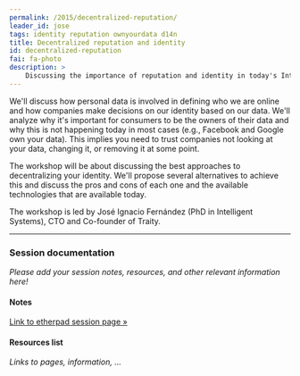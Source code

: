 ```yaml
---
permalink: /2015/decentralized-reputation/
leader_id: jose
tags: identity reputation ownyourdata d14n
title: Decentralized reputation and identity
id: decentralized-reputation
fai: fa-photo
description: >
    Discussing the importance of reputation and identity in today's Internet and the best alternatives to owning one's data, considering the technologies available today.
---
```


We'll discuss how personal data is involved in defining who we are online and how companies make decisions on our identity based on our data. We'll analyze why it's important for consumers to be the owners of their data and why this is not happening today in most cases (e.g., Facebook and Google own your data). This implies you need to trust companies not looking at your data, changing it, or removing it at some point. 

The workshop will be about discussing the best approaches to decentralizing your identity. We'll propose several alternatives to achieve this and discuss the pros and cons of each one and the available technologies that are available today.

The workshop is led by José Ignacio Fernández (PhD in Intelligent Systems), CTO and Co-founder of Traity.



<hr>

### Session documentation

*Please add your session notes, resources, and other relevant information here!*

#### Notes 

[Link to etherpad session page &raquo;](https://ouishare.etherpad.mozilla.org/oslabs15-decentralized-reputation)

#### Resources list

*Links to pages, information, ...*
